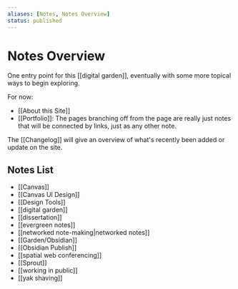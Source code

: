 ```yaml
---
aliases: [Notes, Notes Overview]
status: published
---
```


# Notes Overview
One entry point for this [[digital garden]], eventually with some more topical ways to begin exploring. 
	
For now: 
- [[About this Site]]
- [[Portfolio]]: The pages branching off from the page are really just notes that will be connected by links, just as any other note. 

The [[Changelog]] will give an overview of what's recently been added or update on the site. 

## Notes List
- [[Canvas]]
- [[Canvas UI Design]]
- [[Design Tools]]
- [[digital garden]]
- [[dissertation]]
- [[evergreen notes]]
- [[networked note-making|networked notes]]
- [[Garden/Obsidian]]
- [[Obsidian Publish]]
- [[spatial web conferencing]]
- [[Sprout]]
- [[working in public]]
- [[yak shaving]]



